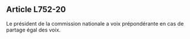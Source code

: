 Article L752-20
----
Le président de la commission nationale a voix prépondérante en cas de partage
égal des voix.
